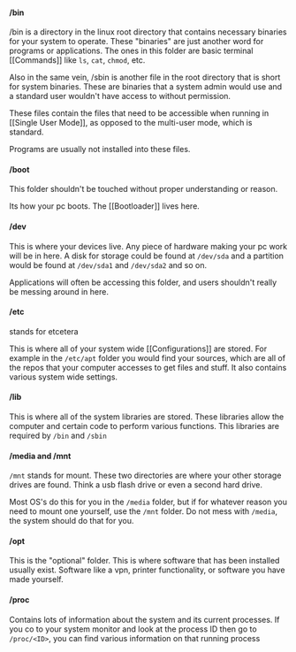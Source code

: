 #### /bin
/bin is a directory in the linux root directory that contains necessary binaries for your system to operate. These "binaries" are just another word for programs or applications. The ones in this folder are basic terminal [[Commands]] like `ls`, `cat`, `chmod`, etc. 

Also in the same vein, /sbin is another file in the root directory that is short for system binaries. These are binaries that a system admin would use and a standard user wouldn't have access to without permission.

These files contain the files that need to be accessible when running in [[Single User Mode]], as opposed to the multi-user mode, which is standard.

Programs are usually not installed into these files.

#### /boot
This folder shouldn't be touched without proper understanding or reason.

Its how your pc boots. The [[Bootloader]] lives here.

#### /dev
This is where your devices live. Any piece of hardware making your pc work will be in here. A disk for storage could be found at `/dev/sda` and a partition would be found at `/dev/sda1` and `/dev/sda2` and so on. 

Applications will often be accessing this folder, and users shouldn't really be messing around in here.

#### /etc
stands for etcetera 

This is where all of your system wide [[Configurations]] are stored. For example in the `/etc/apt` folder you would find your sources, which are all of the repos that your computer accesses to get files and stuff. It also contains various system wide settings.

#### /lib
This is where all of the system libraries are stored. These libraries allow the computer and certain code to perform various functions. This libraries are required by `/bin` and `/sbin` 

#### /media and /mnt
`/mnt` stands for mount. These two directories are where your other storage drives are found. Think a usb flash drive or even a second hard drive.

Most OS's do this for you in the `/media` folder, but if for whatever reason you need to mount one yourself, use the `/mnt` folder. Do not mess with `/media`, the system should do that for you.

#### /opt
This is the "optional" folder. This is where software that has been installed usually exist. Software like a vpn, printer functionality, or software you have made yourself.

#### /proc
Contains lots of information about the system and its current processes. If you co to your system monitor and look at the process ID then go to `/proc/<ID>`, you can find various information on that running process